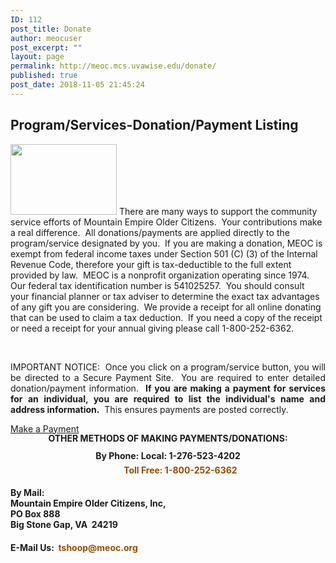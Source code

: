 ```yaml
---
ID: 112
post_title: Donate
author: meocuser
post_excerpt: ""
layout: page
permalink: http://meoc.mcs.uvawise.edu/donate/
published: true
post_date: 2018-11-05 21:45:24
---
```

<h2>Program/Services-Donation/Payment Listing
</h2>		
										<img width="170" height="113" src="http://meoc.mcs.uvawise.edu/wp-content/uploads/2018/11/callusmeoc2.jpg" alt="" />											
		There are many ways to support the community service efforts of Mountain Empire Older Citizens.  Your contributions make a real difference.  All donations/payments are applied directly to the program/service designated by you.  If you are making a donation, MEOC is exempt from federal income taxes under Section 501 (C) (3) of the Internal Revenue Code, therefore your gift is tax-deductible to the full extent provided by law.  MEOC is a nonprofit organization operating since 1974.  Our federal tax identification number is 541025257.  You should consult your financial planner or tax adviser to determine the exact tax advantages of any gift you are considering.  We provide a receipt for all online donating that can be used to claim a tax deduction.  If you need a copy of the receipt or need a receipt for your annual giving please call 1-800-252-6362.<p> </p><p align="justify">IMPORTANT NOTICE:  Once you click on a program/service button, you will be directed to a Secure Payment Site.  You are required to enter detailed donation/payment information.  <b>If you are making a payment for services for an individual, you are required to list the individual's name and address information.</b>  This ensures payments are posted correctly.</p>		
			<a href="#" role="button">
						Make a Payment
					</a>
		<h4 style="line-height: 14px; word-spacing: 0px; margin: 0px;" align="center">OTHER<b> METHODS OF MAKING PAYMENTS/DONATIONS:</b></h4><h4 style="line-height: 14px; word-spacing: 0px; margin: 0px;" align="center"> </h4><h4 style="line-height: 14px; word-spacing: 0px; margin: 0px;" align="center">By Phone: Local: 1-276-523-4202</h4><h4 style="color: #964b00; font-size: 14px; text-decoration: none; outline: none; margin: 0px 0px 0.5em; padding-top: 0.5em;" align="center">            Toll Free: 1-800-252-6362</h4><h4>By Mail:<br />Mountain Empire Older Citizens, Inc,<br />PO Box 888<br />Big Stone Gap, VA  24219</h4><h4>E-Mail Us:  <a style="color: #964b00; outline: none; font-size: 14px; text-decoration: none; margin: 0px 0px 0.5em; padding-top: 0.5em;" href="mailto:tshoop@meoc.org">tshoop@meoc.org</a></h4>